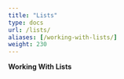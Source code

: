 ```yaml
---
title: "Lists"
type: docs
url: /lists/
aliases: [/working-with-lists/]
weight: 230
---
```


**Working With Lists**
